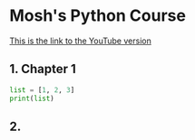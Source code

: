 # Mosh's Python Course
[This is the link to the YouTube version](https://www.youtube.com/watch?v=_uQrJ0TkZlc&t=9660s)

## 1. Chapter 1

```python
list = [1, 2, 3]
print(list)
```
## 2. 





